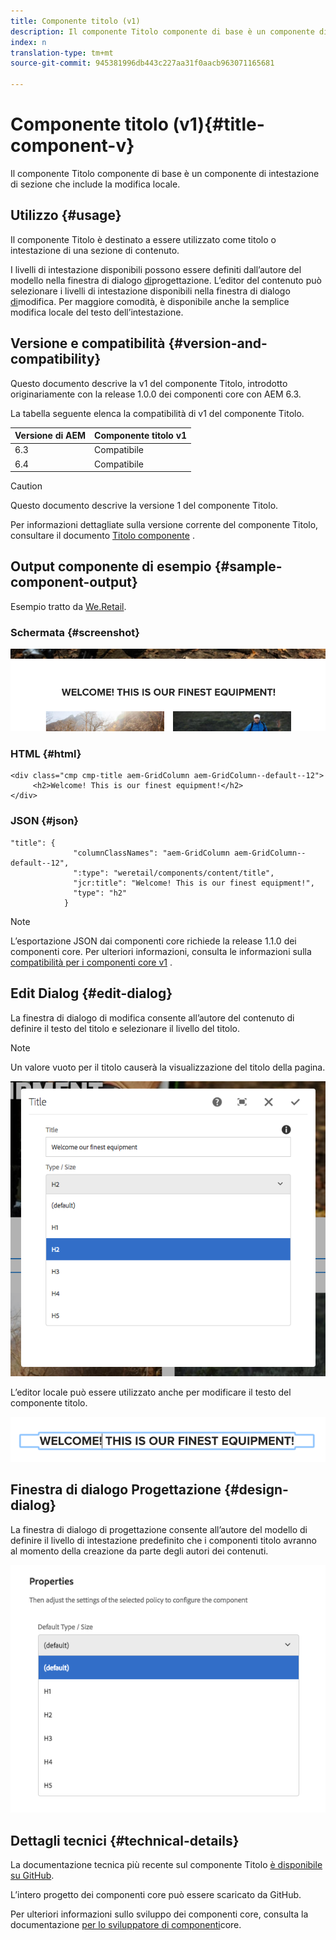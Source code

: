 ```yaml
---
title: Componente titolo (v1)
description: Il componente Titolo componente di base è un componente di intestazione di sezione che include la modifica locale.
index: n
translation-type: tm+mt
source-git-commit: 945381996db443c227aa31f0aacb963071165681

---
```



# Componente titolo (v1){#title-component-v}

Il componente Titolo componente di base è un componente di intestazione di sezione che include la modifica locale.

## Utilizzo {#usage}

Il componente Titolo è destinato a essere utilizzato come titolo o intestazione di una sezione di contenuto.

I livelli di intestazione disponibili possono essere definiti dall’autore del modello nella finestra di dialogo [di](title-v1.md#main-pars_title_1995166862)progettazione. L’editor del contenuto può selezionare i livelli di intestazione disponibili nella finestra di dialogo [di](title-v1.md#main-pars_title)modifica. Per maggiore comodità, è disponibile anche la semplice modifica locale del testo dell’intestazione.

## Versione e compatibilità {#version-and-compatibility}

Questo documento descrive la v1 del componente Titolo, introdotto originariamente con la release 1.0.0 dei componenti core con AEM 6.3.

La tabella seguente elenca la compatibilità di v1 del componente Titolo.

| Versione di AEM | Componente titolo v1 |
|--- |--- |
| 6.3 | Compatibile |
| 6.4 | Compatibile |

>[!CAUTION]
>
>Questo documento descrive la versione 1 del componente Titolo.
>
>Per informazioni dettagliate sulla versione corrente del componente Titolo, consultare il documento [Titolo componente](title.md) .

## Output componente di esempio {#sample-component-output}

Esempio tratto da [We.Retail](https://helpx.adobe.com/experience-manager/6-4/sites/developing/using/we-retail.html).

### Schermata {#screenshot}

![](assets/chlimage_1-36.png)

### HTML {#html}

```
<div class="cmp cmp-title aem-GridColumn aem-GridColumn--default--12">
     <h2>Welcome! This is our finest equipment!</h2>
</div>
```

### JSON {#json}

```
"title": {
              "columnClassNames": "aem-GridColumn aem-GridColumn--default--12",
              ":type": "weretail/components/content/title",
              "jcr:title": "Welcome! This is our finest equipment!",
              "type": "h2"
            }
```

>[!NOTE]
>
>L’esportazione JSON dai componenti core richiede la release 1.1.0 dei componenti core. Per ulteriori informazioni, consulta le informazioni sulla [compatibilità per i componenti core v1](versions.md#main-pars_title_236368006) .

## Edit Dialog {#edit-dialog}

La finestra di dialogo di modifica consente all’autore del contenuto di definire il testo del titolo e selezionare il livello del titolo.

>[!NOTE]
>
>Un valore vuoto per il titolo causerà la visualizzazione del titolo della pagina.

![](assets/chlimage_1-91.png)

L’editor locale può essere utilizzato anche per modificare il testo del componente titolo.

![](assets/chlimage_1-37.png)

## Finestra di dialogo Progettazione {#design-dialog}

La finestra di dialogo di progettazione consente all’autore del modello di definire il livello di intestazione predefinito che i componenti titolo avranno al momento della creazione da parte degli autori dei contenuti.

![](assets/chlimage_1-92.png)

## Dettagli tecnici {#technical-details}

La documentazione tecnica più recente sul componente Titolo [è disponibile su GitHub](https://github.com/adobe/aem-core-wcm-components/tree/master/content/src/content/jcr_root/apps/core/wcm/components/title/v1/title).

L’intero progetto dei componenti core può essere scaricato da GitHub.

Per ulteriori informazioni sullo sviluppo dei componenti core, consulta la documentazione [per lo sviluppatore di componenti](developing.md)core.
